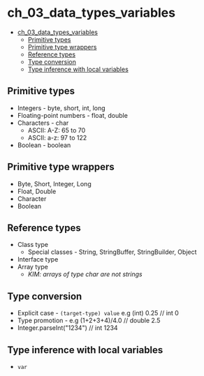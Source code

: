 # ch_03_data_types_variables
<!-- TOC -->
* [ch_03_data_types_variables](#ch_03_data_types_variables)
  * [Primitive types](#primitive-types)
  * [Primitive type wrappers](#primitive-type-wrappers)
  * [Reference types](#reference-types)
  * [Type conversion](#type-conversion)
  * [Type inference with local variables](#type-inference-with-local-variables)
<!-- TOC -->

## Primitive types
- Integers - byte, short, int, long
- Floating-point numbers - float, double
- Characters - char
  - ASCII: A-Z: 65 to 70
  - ASCII: a-z: 97 to 122
- Boolean - boolean

## Primitive type wrappers
- Byte, Short, Integer, Long
- Float, Double
- Character
- Boolean

## Reference types
- Class type
  - Special classes - String, StringBuffer, StringBuilder, Object
- Interface type
- Array type
  - _KIM: arrays of type char are not strings_

## Type conversion
- Explicit case - `(target-type) value` e.g (int) 0.25 // int 0
- Type promotion - e.g (1+2+3+4)/4.0 // double 2.5
- Integer.parseInt("1234") // int 1234

## Type inference with local variables
- `var`